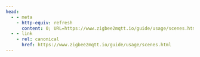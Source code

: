 ```yaml
---
head:
  - - meta
    - http-equiv: refresh
      content: 0; URL=https://www.zigbee2mqtt.io/guide/usage/scenes.html
  - - link 
    - rel: canonical
      href: https://www.zigbee2mqtt.io/guide/usage/scenes.html
---
```

